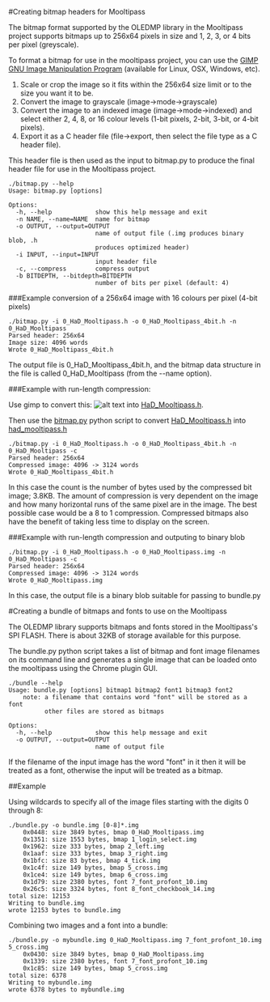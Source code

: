 #Creating bitmap headers for Mooltipass

The bitmap format supported by the OLEDMP library in the Mooltipass project supports bitmaps up to 256x64 pixels in size and 1, 2, 3, or 4 bits per pixel (greyscale).

To format a bitmap for use in the mooltipass project, you can use the <a href="http://www.gimp.org">GIMP GNU Image Manipulation Program</a> (available for Linux, OSX, Windows, etc).  

1. Scale or crop the image so it fits within the 256x64 size limit or to the size you want it to be.
2. Convert the image to grayscale (image->mode->grayscale)
3. Convert the image to an indexed image (image->mode->indexed) and select either 2, 4, 8, or 16 colour levels (1-bit pixels, 2-bit, 3-bit, or 4-bit pixels).  
4. Export it as a C header file (file->export, then select the file type as a C header file).

This header file is then used as the input to bitmap.py to produce the final header file for use in the Mooltipass project.

```
./bitmap.py --help
Usage: bitmap.py [options]

Options:
  -h, --help            show this help message and exit
  -n NAME, --name=NAME  name for bitmap
  -o OUTPUT, --output=OUTPUT
                        name of output file (.img produces binary blob, .h
                        produces optimized header)
  -i INPUT, --input=INPUT
                        input header file
  -c, --compress        compress output
  -b BITDEPTH, --bitdepth=BITDEPTH
                        number of bits per pixel (default: 4)
```

###Example conversion of a 256x64 image with 16 colours per pixel (4-bit pixels)
```
./bitmap.py -i 0_HaD_Mooltipass.h -o 0_HaD_Mooltipass_4bit.h -n 0_HaD_Mooltipass
Parsed header: 256x64
Image size: 4096 words
Wrote 0_HaD_Mooltipass_4bit.h
```

The output file is 0_HaD_Mooltipass_4bit.h, and the bitmap data structure in the file is called 0_HaD_Mooltipass (from the --name option).

###Example with run-length compression:

Use gimp to convert this:
![alt text](https://github.com/limpkin/mooltipass/raw/master/bitmaps/standard/0_Mooltipass.png "Hackaday Mooltipass Logo") into [HaD_Mooltipass.h](https://github.com/limpkin/mooltipass/blob/master/bitmaps/HaD_Mooltipass.h).

Then use the [bitmap.py](https://github.com/limpkin/mooltipass/blob/master/bitmaps/bitmap.py) python script to convert [HaD_Mooltipass.h](https://github.com/limpkin/mooltipass/blob/master/bitmaps/HaD_Mooltipass.h) into [had_mooltipass.h](https://github.com/limpkin/mooltipass/blob/master/source_code/src/had_mooltipass.h)
```
./bitmap.py -i 0_HaD_Mooltipass.h -o 0_HaD_Mooltipass_4bit.h -n 0_HaD_Mooltipass -c
Parsed header: 256x64
Compressed image: 4096 -> 3124 words
Wrote 0_HaD_Mooltipass_4bit.h
```

In this case the count is the number of bytes used by the compressed bit image; 3.8KB. The amount of compression is very dependent on the image and how many horizontal runs of the same pixel are in the image. The best possible case would be a 8 to 1 compression. Compressed bitmaps also have the benefit of taking less time to display on the screen.

###Example with run-length compression and outputing to binary blob
```
./bitmap.py -i 0_HaD_Mooltipass.h -o 0_HaD_Mooltipass.img -n 0_HaD_Mooltipass -c
Parsed header: 256x64
Compressed image: 4096 -> 3124 words
Wrote 0_HaD_Mooltipass.img
```

In this case, the output file is a binary blob suitable for passing to bundle.py

#Creating a bundle of bitmaps and fonts to use on the Mooltipass

The OLEDMP library supports bitmaps and fonts stored in the Mooltipass's SPI FLASH.  There is about 32KB of storage available for this purpose.

The bundle.py python script takes a list of bitmap and font image filenames on its command line and generates a single image that
can be loaded onto the mooltipass using the Chrome plugin GUI.

```
./bundle --help
Usage: bundle.py [options] bitmap1 bitmap2 font1 bitmap3 font2
    note: a filename that contains word "font" will be stored as a font
          other files are stored as bitmaps

Options:
  -h, --help            show this help message and exit
  -o OUTPUT, --output=OUTPUT
                        name of output file
```

If the filename of the input image has the word "font" in it then it will be treated as a font, otherwise the input will be treated as a bitmap.

##Example

Using wildcards to specify all of the image files starting with the digits 0 through 8:

```
./bundle.py -o bundle.img [0-8]*.img
    0x0448: size 3849 bytes, bmap 0_HaD_Mooltipass.img
    0x1351: size 1553 bytes, bmap 1_login_select.img
    0x1962: size 333 bytes, bmap 2_left.img
    0x1aaf: size 333 bytes, bmap 3_right.img
    0x1bfc: size 83 bytes, bmap 4_tick.img
    0x1c4f: size 149 bytes, bmap 5_cross.img
    0x1ce4: size 149 bytes, bmap 6_cross.img
    0x1d79: size 2380 bytes, font 7_font_profont_10.img
    0x26c5: size 3324 bytes, font 8_font_checkbook_14.img
total size: 12153
Writing to bundle.img
wrote 12153 bytes to bundle.img
```

Combining two images and a font into a bundle:

```
./bundle.py -o mybundle.img 0_HaD_Mooltipass.img 7_font_profont_10.img 5_cross.img 
    0x0430: size 3849 bytes, bmap 0_HaD_Mooltipass.img
    0x1339: size 2380 bytes, font 7_font_profont_10.img
    0x1c85: size 149 bytes, bmap 5_cross.img
total size: 6378
Writing to mybundle.img
wrote 6378 bytes to mybundle.img
```

